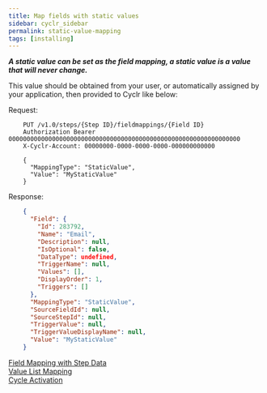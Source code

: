 ```yaml
---
title: Map fields with static values
sidebar: cyclr_sidebar
permalink: static-value-mapping
tags: [installing]
---
```


_**A static value can be set as the field mapping, a static value is a value that will never change.**_

This value should be obtained from your user, or automatically assigned by your application, then provided to Cyclr like below:

Request:

````http
    PUT /v1.0/steps/{Step ID}/fieldmappings/{Field ID}
    Authorization Bearer 0000000000000000000000000000000000000000000000000000000000000000 
    X-Cyclr-Account: 00000000-0000-0000-0000-000000000000

    {
      "MappingType": "StaticValue",
      "Value": "MyStaticValue"
    }
````

Response:

````json
    {
      "Field": {
        "Id": 283792,
        "Name": "Email",
        "Description": null,
        "IsOptional": false,
        "DataType": undefined,
        "TriggerName": null,
        "Values": [],
        "DisplayOrder": 1,
        "Triggers": []
      },
      "MappingType": "StaticValue",
      "SourceFieldId": null,
      "SourceStepId": null,
      "TriggerValue": null,
      "TriggerValueDisplayName": null,
      "Value": "MyStaticValue"
    }
````

[Field Mapping with Step Data](./field-mapping-with-step-data)  
[Value List Mapping](./value-list-mapping)  
[Cycle Activation](./cycle-activation)
